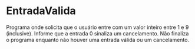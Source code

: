 # EntradaValida
Programa onde solicita que o usuário entre com um valor inteiro entre 1 e 9 (inclusive). Informe que a entrada 0 sinaliza um cancelamento. Não finaliza o programa enquanto não houver uma entrada válida ou um cancelamento.
